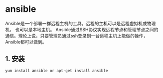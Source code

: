 # ansible
Ansible是一个部署一群远程主机的工具。远程的主机可以是远程虚拟机或物理机， 也可以是本地主机。
Ansible通过SSH协议实现远程节点和管理节点之间的通信。理论上说，只要管理员通过ssh登录到一台远程主机上能做的操作，Ansible都可以做到。
## 1. 安装
```
yum install ansible or apt-get install ansible 
```
